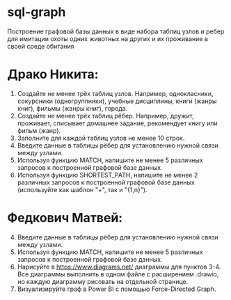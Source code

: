 # sql-graph
Построение графовой базы данных в виде набора таблиц узлов и ребер для имитации охоты одних животных на других и их проживание в своей среде обитания
# Драко Никита: 
  1. Создайте не менее трёх таблиц узлов. Например, однокласники, сокурсники (одногруппники), учебные дисциплины, книги (жанры книг), фильмы (жанры книг), города.
  2. Создайте не менее трёх таблиц рёбер. Например, дружит, проживает, списывает домашнее задание, рекомендует книгу или фильм (жанр).
  3. Заполните для каждой таблиц узлов не менее 10 строк.
  4. Введите данные в таблицы рёбер для установлению нужной связи между узлами.
  5. Используя функцию MATCH, напишите не менее 5 различных запросов к построенной графовой базе данных.
  6. Используя функцию SHORTEST_PATH, напишите не менее 2 различных запросов к построенной графовой базе данных (используйте как шаблон "+", так и "{1,n}").
 
# Федкович Матвей:
  4. Введите данные в таблицы рёбер для установлению нужной связи между узлами.
  5. Используя функцию MATCH, напишите не менее 5 различных запросов к построенной графовой базе данных.
  7. Нарисуйте в https://www.diagrams.net/ диаграммы для пунктов 3-4. 
     Все диаграммы выполнить в одном файле с расширением .drawio, но каждую диаграмму рисовать на отдельной странице.
  8. Визуализируйте граф в Power BI с помощью Force-Directed Graph.

